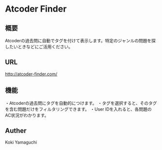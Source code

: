 Atcoder Finder
====

## 概要
Atcoderの過去問に自動でタグを付けて表示します。特定のジャンルの問題を探したいときなどにご活用ください。

## URL
http://atcoder-finder.com/

## 機能
・Atcoderの過去問にタグを自動的につけます。
・タグを選択すると、そのタグを含む問題だけをフィルタリングできます。
・User IDを入れると、各問題のAC状況がわかります。

## Auther
Koki Yamaguchi

